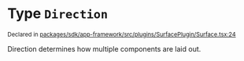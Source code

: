 # Type `Direction`
<sub>Declared in [packages/sdk/app-framework/src/plugins/SurfacePlugin/Surface.tsx:24](https://github.com/dxos/dxos/blob/7194736719/packages/sdk/app-framework/src/plugins/SurfacePlugin/Surface.tsx#L24)</sub>


Direction determines how multiple components are laid out.



